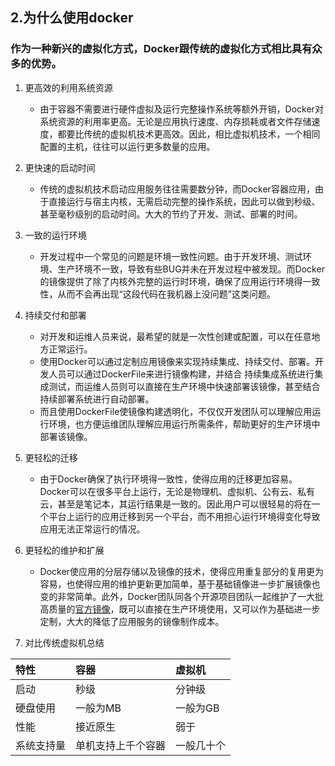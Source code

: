 ## 2.为什么使用docker

### 作为一种新兴的虚拟化方式，Docker跟传统的虚拟化方式相比具有众多的优势。

1. 更高效的利用系统资源
    + 由于容器不需要进行硬件虚拟及运行完整操作系统等额外开销，Docker对系统资源的利用率更高。无论是应用执行速度、内存损耗或者文件存储速度，都要比传统的虚拟机技术更高效。因此，相比虚拟机技术，一个相同配置的主机，往往可以运行更多数量的应用。
    
2. 更快速的启动时间
    + 传统的虚拟机技术启动应用服务往往需要数分钟，而Docker容器应用，由于直接运行与宿主内核，无需启动完整的操作系统，因此可以做到秒级、甚至毫秒级别的启动时间。大大的节约了开发、测试、部署的时间。
    
3. 一致的运行环境
    + 开发过程中一个常见的问题是环境一致性问题。由于开发环境、测试环境、生产环境不一致，导致有些BUG并未在开发过程中被发现。而Docker的镜像提供了除了内核外完整的运行时环境，确保了应用运行环境得一致性，从而不会再出现“这段代码在我机器上没问题”这类问题。
    
4. 持续交付和部署
    + 对开发和运维人员来说，最希望的就是一次性创建或配置，可以在任意地方正常运行。
    + 使用Docker可以通过定制应用镜像来实现持续集成、持续交付、部署。开发人员可以通过DockerFile来进行镜像构建，并结合 持续集成系统进行集成测试，而运维人员则可以直接在生产环境中快速部署该镜像，甚至结合持续部署系统进行自动部署。
    + 而且使用DockerFile使镜像构建透明化，不仅仅开发团队可以理解应用运行环境，也方便运维团队理解应用运行所需条件，帮助更好的生产环境中部署该镜像。
    
5. 更轻松的迁移
    + 由于Docker确保了执行环境得一致性，使得应用的迁移更加容易。Docker可以在很多平台上运行，无论是物理机、虚拟机、公有云、私有云，甚至是笔记本，其运行结果是一致的。因此用户可以很轻易的将在一个平台上运行的应用迁移到另一个平台，而不用担心运行环境得变化导致应用无法正常运行的情况。
    
6. 更轻松的维护和扩展
    + Docker使应用的分层存储以及镜像的技术，使得应用重复部分的复用更为容易，也使得应用的维护更新更加简单，基于基础镜像进一步扩展镜像也变的非常简单。此外，Docker团队同各个开源项目团队一起维护了一大批高质量的[官方镜像](https://hub.docker.com)，既可以直接在生产环境使用，又可以作为基础进一步定制，大大的降低了应用服务的镜像制作成本。
    
7. 对比传统虚拟机总结 

| 特性 | 容器 | 虚拟机 |
| :---- | :---- | :----|
| 启动 | 秒级 | 分钟级 |
| 硬盘使用 | 一般为MB | 一般为GB |
| 性能 | 接近原生 | 弱于 |
| 系统支持量 | 单机支持上千个容器 | 一般几十个 |
